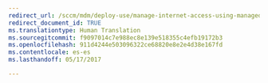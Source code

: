 ```yaml
---
redirect_url: /sccm/mdm/deploy-use/manage-internet-access-using-managed-browser-policies
redirect_document_id: TRUE
ms.translationtype: Human Translation
ms.sourcegitcommit: f9097014c7e988ec8e139e518355c4efb19172b3
ms.openlocfilehash: 911d4244e503096322ce68820e8e2e4d38e167fd
ms.contentlocale: es-es
ms.lasthandoff: 05/17/2017

---
```



